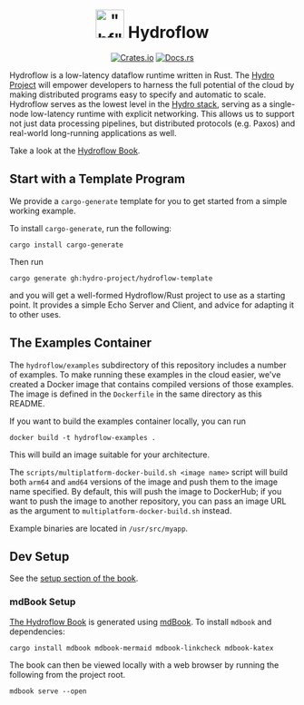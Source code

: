 <h1 align="center">
    <img src="https://hydro.run/img/hydroflow_100.png" width="50" height="50" alt='"hf"'>
    Hydroflow<br>
</h1>
<p align="center">
    <a href="https://crates.io/crates/hydroflow"><img src="https://img.shields.io/crates/v/hydroflow?style=flat-square&logo=rust" alt="Crates.io"></a>
    <a href="https://docs.rs/hydroflow/"><img src="https://img.shields.io/badge/docs.rs-Hydroflow-blue?style=flat-square&logo=read-the-docs&logoColor=white" alt="Docs.rs"></a>
</p>

Hydroflow is a low-latency dataflow runtime written in Rust. The [Hydro Project](https://hydro.run/docs/hydroflow/ecosystem/)
will empower developers to harness the full potential of the cloud by making distributed programs easy to specify and automatic to scale. Hydroflow serves as the lowest level in the [Hydro stack](https://hydro.run/docs/hydroflow/ecosystem/),
serving as a single-node low-latency runtime with explicit networking. This allows us to support
not just data processing pipelines, but distributed protocols (e.g. Paxos) and real-world
long-running applications as well.

Take a look at the [Hydroflow Book](https://hydro.run/docs/hydroflow/).

## Start with a Template Program
We provide a `cargo-generate` template for you to get started from a simple working example.

To install `cargo-generate`, run the following:
```bash, ignore
cargo install cargo-generate
```

Then run 
```bash, ignore
cargo generate gh:hydro-project/hydroflow-template
```
and you will get a well-formed Hydroflow/Rust project to use as a starting point. It provides a simple Echo Server and Client, and advice
for adapting it to other uses.


## The Examples Container

The `hydroflow/examples` subdirectory of this repository includes a number of examples.
To make running these examples in the cloud easier, we've created a Docker image that contains compiled versions of those examples. The image is defined in the `Dockerfile` in the same directory as this README.

If you want to build the examples container locally, you can run
```
docker build -t hydroflow-examples .
```

This will build an image suitable for your architecture.

The `scripts/multiplatform-docker-build.sh <image name>` script will build both `arm64` and `amd64` versions of the image and push them to the image name specified. By default, this will push the image to DockerHub; if you want to push the image to another repository, you can pass an image URL as the argument to `multiplatform-docker-build.sh` instead.

Example binaries are located in `/usr/src/myapp`.

## Dev Setup

See the [setup section of the book](https://hydro.run/docs/quickstart/setup).

### mdBook Setup

[The Hydroflow Book](https://hydro-project.github.io/hydroflow/book/) is generated using [mdBook](https://rust-lang.github.io/mdBook/). To install `mdbook` and dependencies:
```bash, ignore
cargo install mdbook mdbook-mermaid mdbook-linkcheck mdbook-katex
```
The book can then be viewed locally with a web browser by running the following from the project root.
```bash, ignore
mdbook serve --open
```
